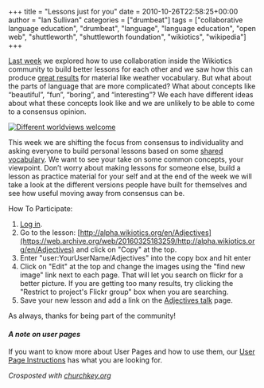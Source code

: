 +++
title = "Lessons just for you"
date = 2010-10-26T22:58:25+00:00
author = "Ian Sullivan"
categories = ["drumbeat"]
tags = ["collaborative language education", "drumbeat", "language", "language education", "open web", "shuttleworth", "shuttleworth foundation", "wikiotics", "wikipedia"]
+++

[Last week](https://web.archive.org/web/20160325183259/https://www.drumbeat.org/content/common-goal-talking-about-weather) we explored how to use collaboration inside the Wikiotics community to build better lessons for each other and we saw how this can produce [great results](https://web.archive.org/web/20160325183259/https://www.drumbeat.org/content/pictures-keep-you-honest) for material like weather vocabulary. But what about the parts of language that are more complicated? What about concepts like “beautiful”, “fun”, “boring”, and “interesting”? We each have different ideas about what these concepts look like and we are unlikely to be able to come to a consensus opinion.

[![Different worldviews welcome](https://web.archive.org/web/20160325183259im_/http://churchkey.org/wp-content/uploads/2010/10/hsbc-advertisement-300x272.jpg "hsbc-advertisement")](https://web.archive.org/web/20160325183259/http://churchkey.org/wp-content/uploads/2010/10/hsbc-advertisement.jpg)

This week we are shifting the focus from consensus to individuality and asking everyone to build personal lessons based on some [shared vocabulary](https://web.archive.org/web/20160325183259/http://blog.wikiotics.net/2010/10/). We want to see your take on some common concepts, your viewpoint. Don’t worry about making lessons for someone else, build a lesson as practice material for your self and at the end of the week we will take a look at the different versions people have built for themselves and see how useful moving away from consensus can be.

How To Participate:  
1) [Log in](https://web.archive.org/web/20160325183259/http://alpha.wikiotics.org/login?next=/en/main_page).  
2) Go to the lesson: [http://alpha.wikiotics.org/en/Adjectives](https://web.archive.org/web/20160325183259/http://alpha.wikiotics.org/en/Adjectives) and click on "Copy" at the top.  
3) Enter "user:YourUserName/Adjectives" into the copy box and hit enter  
4) Click on "Edit" at the top and change the images using the "find new image" link next to each page. That will let you search on flickr for a better picture. If you are getting too many results, try clicking the "Restrict to project's Flickr group" box when you are searching.  
5) Save your new lesson and add a link on the [Adjectives talk](https://web.archive.org/web/20160325183259/http://alpha.wikiotics.org/en/Adjectives_talk) page.

As always, thanks for being part of the community!

#### *A note on user pages*

If you want to know more about User Pages and how to use them, our [User Page Instructions](https://web.archive.org/web/20160325183259/http://alpha.wikiotics.org/en/User_Pages) has what you are looking for.

*Crosposted with [churchkey.org](https://web.archive.org/web/20160325183259/http://churchkey.org/2010/10/26/lessons-just-for-you/ )*
